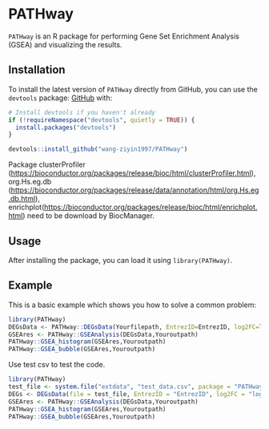 
# PATHway

`PATHway` is an R package for performing Gene Set Enrichment Analysis (GSEA) and visualizing the results.

## Installation

To install the latest version of `PATHway` directly from GitHub, you can use the `devtools` package: [GitHub](https://github.com/wang-ziyin1997/PATHway) with:

``` r
# Install devtools if you haven't already
if (!requireNamespace("devtools", quietly = TRUE)) {
  install.packages("devtools")
}

devtools::install_github("wang-ziyin1997/PATHway")
```  
  
Package clusterProfiler (https://bioconductor.org/packages/release/bioc/html/clusterProfiler.html), org.Hs.eg.db (https://bioconductor.org/packages/release/data/annotation/html/org.Hs.eg.db.html), enrichplot(https://bioconductor.org/packages/release/bioc/html/enrichplot.html) need to be download by BiocManager.  

## Usage  
After installing the package, you can load it using `library(PATHway)`.  

## Example

This is a basic example which shows you how to solve a common problem:

``` r
library(PATHway)
DEGsData <- PATHway::DEGsData(Yourfilepath, EntrezID=EntrezID, log2FC=log2FoldChange)
GSEAres <- PATHway::GSEAnalysis(DEGsData,Youroutpath)
PATHway::GSEA_histogram(GSEAres,Youroutpath)
PATHway::GSEA_bubble(GSEAres,Youroutpath)
```

Use test csv to test the code.
``` r
library(PATHway)
test_file <- system.file("extdata", "test_data.csv", package = "PATHway")
DEGs <- DEGsData(file = test_file, EntrezID = "EntrezID", log2FC = "log2FoldChange")
GSEAres <- PATHway::GSEAnalysis(DEGsData,Youroutpath)
PATHway::GSEA_histogram(GSEAres,Youroutpath)
PATHway::GSEA_bubble(GSEAres,Youroutpath)
```

